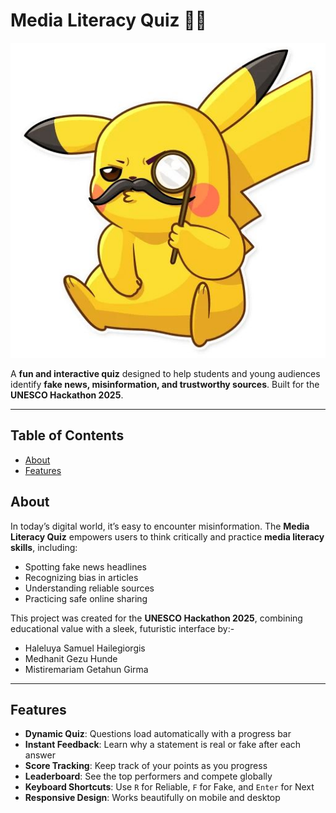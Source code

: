 # Media Literacy Quiz 📰✨

![Media Literacy Mascot](images/home.jpg)

A **fun and interactive quiz** designed to help students and young audiences identify **fake news, misinformation, and trustworthy sources**. Built for the **UNESCO Hackathon 2025**.

---

## Table of Contents

- [About](#about)  
- [Features](#features)  


## About

In today’s digital world, it’s easy to encounter misinformation. The **Media Literacy Quiz** empowers users to think critically and practice **media literacy skills**, including:

- Spotting fake news headlines  
- Recognizing bias in articles  
- Understanding reliable sources  
- Practicing safe online sharing  

This project was created for the **UNESCO Hackathon 2025**, combining educational value with a sleek, futuristic interface by:-
- Haleluya Samuel Hailegiorgis
- Medhanit Gezu Hunde
- Mistiremariam Getahun Girma

---

## Features

- **Dynamic Quiz**: Questions load automatically with a progress bar  
- **Instant Feedback**: Learn why a statement is real or fake after each answer  
- **Score Tracking**: Keep track of your points as you progress  
- **Leaderboard**: See the top performers and compete globally  
- **Keyboard Shortcuts**: Use `R` for Reliable, `F` for Fake, and `Enter` for Next  
- **Responsive Design**: Works beautifully on mobile and desktop  

